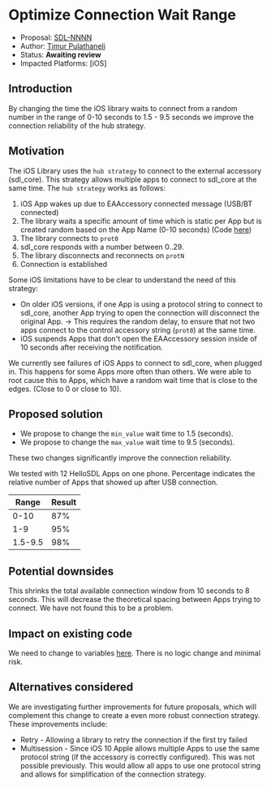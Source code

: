 # Optimize Connection Wait Range

* Proposal: [SDL-NNNN](NNNN-optimize-connection-wait-range.md)
* Author: [Timur Pulathaneli](https://github.com/tpulatha)
* Status: **Awaiting review**
* Impacted Platforms: [iOS]

## Introduction

By changing the time the iOS library waits to connect from a random number in the range of 0-10 seconds to 1.5 - 9.5 seconds we improve the connection reliability of the hub strategy.

## Motivation

The iOS Library uses the `hub strategy` to connect to the external accessory (sdl_core). This strategy allows multiple apps to connect to sdl_core at the same time. The `hub strategy` works as follows:
1. iOS App wakes up due to EAAccessory connected message (USB/BT connected)
2. The library waits a specific amount of time which is static per App but is created random based on the App Name (0-10 seconds) (Code [here](https://github.com/smartdevicelink/sdl_ios/blob/master/SmartDeviceLink/SDLIAPTransport.m#L449))
3. The library connects to `prot0`
4. sdl_core responds with a number between 0..29. 
5. The library disconnects and reconnects on `protN`
6. Connection is established

Some iOS limitations have to be clear to understand the need of this strategy: 
* On older iOS versions, if one App is using a protocol string to connect to sdl_core, another App trying to open the connection will disconnect the original App. -> This requires the random delay, to ensure that not two apps connect to the control accessory string (`prot0`) at the same time. 
* iOS suspends Apps that don't open the EAAccessory session inside of 10 seconds after receiving the notification.


We currently see failures of iOS Apps to connect to sdl_core, when plugged in. This happens for some Apps more often than others. We were able to root cause this to Apps, which have a random wait time that is close to the edges. (Close to 0 or close to 10).

## Proposed solution

* We propose to change the `min_value` wait time to 1.5 (seconds).
* We propose to change the `max_value` wait time to 9.5 (seconds).

These two changes significantly improve the connection reliability. 

We tested with 12 HelloSDL Apps on one phone. Percentage indicates the relative number of Apps that showed up after USB connection. 

| Range | Result |
|-------|--------|
| 0-10	| 87%    |
| 1-9   |	95%    |
| 1.5-9.5| 98%    |

## Potential downsides

This shrinks the total available connection window from 10 seconds to 8 seconds. This will decrease the theoretical spacing between Apps trying to connect. We have not found this to be a problem. 

## Impact on existing code

We need to change to variables [here](https://github.com/smartdevicelink/sdl_ios/blob/master/SmartDeviceLink/SDLIAPTransport.m#L450). There is no logic change and minimal risk. 

## Alternatives considered

We are investigating further improvements for future proposals, which will complement this change to create a even more robust connection strategy. These improvements include:

* Retry - Allowing a library to retry the connection if the first try failed
* Multisession - Since iOS 10 Apple allows multiple Apps to use the same protocol string (if the accessory is correctly configured). This was not possible previously. This would allow all apps to use one protocol string and allows for simplification of the connection strategy. 

